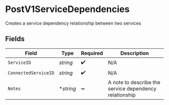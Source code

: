 # PostV1ServiceDependencies

Creates a service dependency relationship between two services


## Fields

| Field                                                  | Type                                                   | Required                                               | Description                                            |
| ------------------------------------------------------ | ------------------------------------------------------ | ------------------------------------------------------ | ------------------------------------------------------ |
| `ServiceID`                                            | *string*                                               | :heavy_check_mark:                                     | N/A                                                    |
| `ConnectedServiceID`                                   | *string*                                               | :heavy_check_mark:                                     | N/A                                                    |
| `Notes`                                                | **string*                                              | :heavy_minus_sign:                                     | A note to describe the service dependency relationship |